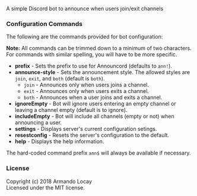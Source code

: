 A simple Discord bot to announce when users join/exit channels

### Configuration Commands

The following are the commands provided for bot configuration:

**Note:** All commands can be trimmed down to a minimum of two characters. For commands with similar spelling, you will have to be more specific.

* __prefix__ - Sets the prefix to use for Announcord (defaults to `ann!`).
* __announce-style__ - Sets the announcement style. The allowed styles are `join`, `exit`, and `both` (default is `both`).
  * `join` - Announces only when users joins a channel.
  * `exit` - Announces only when users exits a channel.
  * `both` - Announces when a user joins and exits a channel.
* __ignoreEmpty__ - Bot will ignore users entering an empty channel or leaving a channel empty (default is to ignore).
* __includeEmpty__ - Bot will include all channels (empty or not) when announcing a user.
* __settings__ - Displays server's current configuration setings.
* __resestconfig__ - Resets the server's configuration to the default.
* __help__ - Displays the help information.

The hard-coded command prefix `ann$` will always be available if necessary.

### License
Copyright (c) 2018 Armando Locay  
Licensed under the MIT license.
